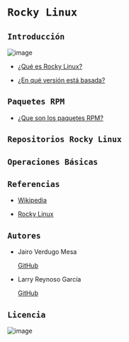 # `Rocky Linux` 

## `Introducción`

![image](https://user-images.githubusercontent.com/114906861/214279955-1ac2c065-8d2e-4b8b-91c9-944ad300af3d.png)

- [¿Qué es Rocky Linux?](linux/linux.md)

- [¿En qué versión está basada?](version/version.md)

## `Paquetes RPM` 

- [¿Que son los paquetes RPM?](rpm/rpm.md)


## `Repositorios Rocky Linux`


## `Operaciones Básicas`

## `Referencias`

- [Wikipedia](https://es.wikipedia.org/wiki/Rocky_Linux)

- [Rocky Linux](https://rockylinux.org)


## `Autores`

- Jairo Verdugo Mesa

     [GitHub](https://github.com/Jairoverdugo98)

- Larry Reynoso García

     [GitHub](https://github.com/LarryWestbrook)

## `Licencia`

![image](https://user-images.githubusercontent.com/114906861/214280755-73c45fbd-cb4a-4492-b969-807a3cc50bd1.PNG)

